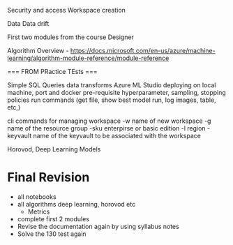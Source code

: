 Security and access
Workspace creation

Data
Data drift

First two modules from the course
Designer

Algorithm Overview - https://docs.microsoft.com/en-us/azure/machine-learning/algorithm-module-reference/module-reference


=== FROM PRactice TEsts ===

Simple SQL Queries data transforms
Azure ML Studio
deploying on local machine, port and docker pre-requisite
hyperparameter, sampling, stopping policies
run commands (get file, show best model run, log images, table, etc,)

cli commands for managing workspace
    -w name of new workspace
    -g name of the resource group
    -sku enterpirse or basic edition
    -l region
    -keyvault name of the keyvault to be associated with the workspace

Horovod, Deep Learning Models


# Final Revision
* all notebooks
* all algorithms deep learning, horovod etc
    * Metrics
* complete first 2 modules
* Revise the documentation again by using syllabus notes
* Solve the 130 test again